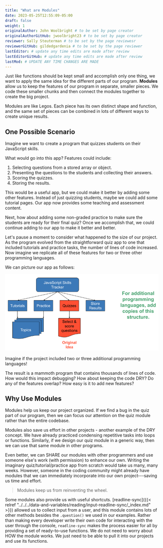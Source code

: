 ```yaml
---
title: "What are Modules"
date: 2023-05-25T12:55:09-05:00
draft: false
weight: 1
originalAuthor: John Woolbright # to be set by page creator
originalAuthorGitHub: jwoolbright23 # to be set by page creator
reviewer: Sally Steuterman # to be set by the page reviewesr
reviewerGitHub: gildedgardenia # to be set by the page reviewer
lastEditor: # update any time edits are made after review
lastEditorGitHub: # update any time edits are made after review
lastMod: # UPDATE ANY TIME CHANGES ARE MADE
---
```


Just like functions should be kept small and accomplish only one thing, we want
to apply the same idea for the different parts of our program. **Modules**
allow us to keep the features of our program in separate, smaller pieces. We
code these smaller chunks and then connect the modules together to create the
big project.

Modules are like Legos. Each piece has its own distinct shape and function, and
the same set of pieces can be combined in lots of different ways to create
unique results.

## One Possible Scenario

Imagine we want to create a program that quizzes students on their JavaScript
skills.

What would go into this app? Features could include:

1. Selecting questions from a stored array or object.
1. Presenting the questions to the students and collecting their answers.
1. Scoring the quizzes.
1. Storing the results.

This would be a useful app, but we could make it better by adding some
other features. Instead of just quizzing students, maybe we could add some
tutorial pages. Our app now provides some teaching and assessment content.

Next, how about adding some non-graded practice to make sure the students are
ready for their final quiz? Once we accomplish that, we could continue adding
to our app to make it better and better.

Let's pause a moment to consider what happened to the size of our project. As
the program evolved from the straightforward quiz app to one that included
tutorials and practice tasks, the number of lines of code increased. Now
imagine we replicate all of these features for two or three other programming
languages.

We can picture our app as follows:

![Visual of the parts of a project.](pictures/WhyModules.png?classes=border)

Imagine if the project included two or three additional programming languages!

The result is a mammoth program that contains thousands of lines of code. How
would this impact debugging? How about keeping the code DRY? Do any of the
features overlap? How easy is it to add new features?

## Why Use Modules

Modules help us keep our project organized. If we find a bug in the quiz part
of our program, then we can focus our attention on the quiz module rather than
the entire codebase.

Modules also save us effort in other projects - another example of the DRY
concept. We have already practiced condensing repetitive tasks into loops or
functions. Similarly, if we design our quiz module in a generic way, then we
can use that same module in other programs.

Even better, we can SHARE our modules with other programmers and use someone
else's work (with permission) to enhance our own. Writing the imaginary
quiz/tutorial/practice app from scratch would take us many, many weeks.
However, someone in the coding community might already have modules that we can
immediately incorporate into our own project---saving us time and effort.

> Modules keep us from reinventing the wheel.

Some modules also provide us with useful shortcuts. [readline-sync]({{< relref "../../../data-and-variables/reading/input-readline-sync/_index.md" >}}) allowed us to collect input from a user, and this module contains lots of other methods besides the `.question()` we used in our examples. Rather than making every developer write their own code for interacting with the user through the console, `readline-sync` makes the process easier for all by providing a set of ready-to-use functions. We do not need to worry about HOW the module works. We just need to be able to pull it into our projects and use its functions.